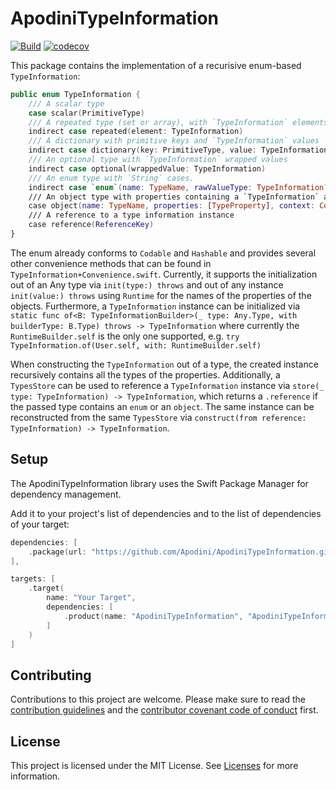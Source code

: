 <!--

This source file is part of the Apodini open source project

SPDX-FileCopyrightText: 2021 Paul Schmiedmayer and the project authors (see CONTRIBUTORS.md) <paul.schmiedmayer@tum.de>

SPDX-License-Identifier: MIT

## How to use this repository
### Template

When creating a new repository, make sure to select this repository as a repository template.

### Customize the repository

Enter your repository-specific configuration
- Replace the "Package.swift", "Sources" and "Tests" folder with your Swift Package
- Enter your project name instead of "ApodiniTemplate" in .jazzy.yml
- Enter the correct test bundle name in the build-and-test.yml file under the "Convert coverage report" step. Most of the time, the name is the name of the project + "PackageTests".
- Update the DocC documentation to reflect the name of the new Swift package and adapt the docs and build and test GitHub Actions where the documentation is generated to the updated names to be sure the DocC generation works as expected 
- Update the README with your information and replace the links to the license with the new repository.
- Update the status badges to point to the GitHub actions of your repository
- If you create a new repository in the Apodini organization, you do not need to add a personal access token named "ACCESS_TOKEN". If you create the repo outside the Apodini organization, you need to create such a token with write access to the repo for all GitHub Actions to work. You will need to give the `ApodiniBot` user write access to the repository.

### ⬆️ Remove everything up to here ⬆️

-->

# ApodiniTypeInformation

[![Build](https://github.com/Apodini/ApodiniTypeInformation/actions/workflows/build.yml/badge.svg)](https://github.com/Apodini/ApodiniTypeInformation/actions/workflows/build.yml)
[![codecov](https://codecov.io/gh/Apodini/ApodiniTypeInformation/branch/develop/graph/badge.svg?token=5MMKMPO5NR)](https://codecov.io/gh/Apodini/ApodiniTypeInformation)

This package contains the implementation of a recurisive enum-based `TypeInformation`:
```swift
public enum TypeInformation {
    /// A scalar type
    case scalar(PrimitiveType)
    /// A repeated type (set or array), with `TypeInformation` elements
    indirect case repeated(element: TypeInformation)
    /// A dictionary with primitive keys and `TypeInformation` values
    indirect case dictionary(key: PrimitiveType, value: TypeInformation)
    /// An optional type with `TypeInformation` wrapped values
    indirect case optional(wrappedValue: TypeInformation)
    /// An enum type with `String` cases.
    indirect case `enum`(name: TypeName, rawValueType: TypeInformation?, cases: [EnumCase], context: Context = .init())
    /// An object type with properties containing a `TypeInformation` and a name.
    case object(name: TypeName, properties: [TypeProperty], context: Context = .init())
    /// A reference to a type information instance
    case reference(ReferenceKey)
}
```
The enum already conforms to `Codable` and `Hashable` and provides several other convenience methods that can be found in `TypeInformation+Convenience.swift`.
Currently, it supports the initialization out of an Any type via `init(type:) throws` and out of any instance `init(value:) throws` using `Runtime` for the names
of the properties of the objects. Furthermore, a `TypeInformation` instance can be initialized via `static func of<B: TypeInformationBuilder>(_ type: Any.Type, with builderType: B.Type) throws -> TypeInformation`
where currently the `RuntimeBuilder.self` is the only one supported, e.g. `try TypeInformation.of(User.self, with: RuntimeBuilder.self)`

When constructing the `TypeInformation` out of a type, the created instance recursively contains all the types of the properties. Additionally, a
`TypesStore` can be used to reference a `TypeInformation` instance via `store(_ type: TypeInformation) -> TypeInformation`, which returns a `.reference` if the passed
type contains an `enum` or an `object`. The same instance can be reconstructed from the same `TypesStore` via `construct(from reference: TypeInformation) -> TypeInformation`.

## Setup

The ApodiniTypeInformation library uses the Swift Package Manager for dependency management.

Add it to your project's list of dependencies and to the list of dependencies of your target:

```swift
dependencies: [
    .package(url: "https://github.com/Apodini/ApodiniTypeInformation.git", from: "X.X.X")
],

targets: [
    .target(
        name: "Your Target",
        dependencies: [
            .product(name: "ApodiniTypeInformation", "ApodiniTypeInformation")
        ]
    )
]

```

## Contributing
Contributions to this project are welcome. Please make sure to read the [contribution guidelines](https://github.com/Apodini/.github/blob/main/CONTRIBUTING.md) and the [contributor covenant code of conduct](https://github.com/Apodini/.github/blob/main/CODE_OF_CONDUCT.md) first.

## License
This project is licensed under the MIT License. See [Licenses](https://github.com/Apodini/ApodiniTypeInformation/blob/develop/LICENSES) for more information.
